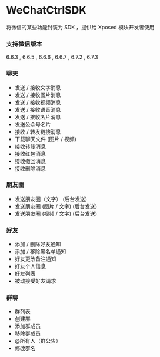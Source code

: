
# WeChatCtrlSDK
 将微信的某些功能封装为 SDK ，提供给 Xposed 模块开发者使用

### 支持微信版本 ###  
6.6.3 , 6.6.5 , 6.6.6 , 6.6.7 , 6.7.2 , 6.7.3
 
### 聊天 ###
<ul>
 <li>发送 / 接收文字消息 </li>
 <li>发送 / 接收图片消息 </li>
 <li>发送 / 接收视频消息 </li>
 <li>发送 / 接收语音消息 </li>
 <li>发送 / 接收名片消息 </li>
 <li>发送公众号名片 </li>
 <li>接收 / 转发链接消息 </li>
 <li>下载聊天文件 (图片 / 视频) </li>
 <li>接收转账消息 </li>
 <li>接收红包消息 </li>
 <li>接收撤回消息 </li>
 <li>接收删除消息 </li>
</ul>

### 朋友圈 ###
<ul>
 <li>发送朋友圈（文字） (后台发送) </li>
 <li>发送朋友圈 (图片 / 文字) (后台发送) </li>
 <li>发送朋友圈 (视频 / 文字) (后台发送) </li>
</ul>

### 好友 ###
<ul>
 <li>添加 / 删除好友通知 </li>
 <li>添加 / 移除黑名单通知 </li>
 <li>好友更改备注通知 </li>
 <li>好友个人信息 </li>
 <li>好友列表 </li>
 <li>被动接受好友请求</li>
</ul>

### 群聊 ###
<ul>
 <li>群列表 </li>
 <li>创建群 </li>
 <li>添加群成员 </li>
 <li>移除群成员 </li>
 <li>@所有人（群公告） </li>
 <li>修改群名 </li>
</ul>


